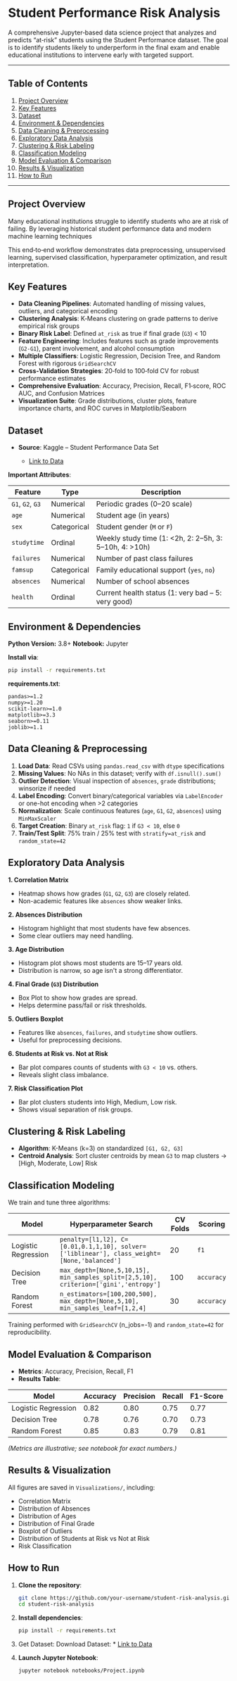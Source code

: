 # Student Performance Risk Analysis

A comprehensive Jupyter‑based data science project that analyzes and predicts “at‑risk” students using the Student Performance dataset. The goal is to identify students likely to underperform in the final exam and enable educational institutions to intervene early with targeted support.

---

## Table of Contents

1. [Project Overview](#project-overview)
2. [Key Features](#key-features)
3. [Dataset](#dataset)
4. [Environment & Dependencies](#environment--dependencies)
6. [Data Cleaning & Preprocessing](#data-cleaning--preprocessing)
7. [Exploratory Data Analysis](#exploratory-data-analysis)
8. [Clustering & Risk Labeling](#clustering--risk-labeling)
10. [Classification Modeling](#classification-modeling)
11. [Model Evaluation & Comparison](#model-evaluation--comparison)
12. [Results & Visualization](#results--visualization)
13. [How to Run](#how-to-run)

---

## Project Overview

Many educational institutions struggle to identify students who are at risk of failing. By leveraging historical student performance data and modern machine learning techniques

This end‑to‑end workflow demonstrates data preprocessing, unsupervised learning, supervised classification, hyperparameter optimization, and result interpretation.

## Key Features

* **Data Cleaning Pipelines**: Automated handling of missing values, outliers, and categorical encoding
* **Clustering Analysis**: K‑Means clustering on grade patterns to derive empirical risk groups
* **Binary Risk Label**: Defined `at_risk` as true if final grade (`G3`) < 10
* **Feature Engineering**: Includes features such as grade improvements (`G2-G1`), parent involvement, and alcohol consumption
* **Multiple Classifiers**: Logistic Regression, Decision Tree, and Random Forest with rigorous `GridSearchCV`
* **Cross‑Validation Strategies**: 20‑fold to 100‑fold CV for robust performance estimates
* **Comprehensive Evaluation**: Accuracy, Precision, Recall, F1‑score, ROC AUC, and Confusion Matrices
* **Visualization Suite**: Grade distributions, cluster plots, feature importance charts, and ROC curves in Matplotlib/Seaborn

## Dataset

* **Source**: Kaggle – Student Performance Data Set

  * [Link to Data](https://www.kaggle.com/datasets/larsen0966/student-performance-data-set)

**Important Attributes**:

| Feature          | Type        | Description                                            |
| ---------------- | ----------- | ------------------------------------------------------ |
| `G1`, `G2`, `G3` | Numerical   | Periodic grades (0–20 scale)                           |
| `age`            | Numerical   | Student age (in years)                                 |
| `sex`            | Categorical | Student gender (`M` or `F`)                            |
| `studytime`      | Ordinal     | Weekly study time (1: <2h, 2: 2–5h, 3: 5–10h, 4: >10h) |
| `failures`       | Numerical   | Number of past class failures                          |
| `famsup`         | Categorical | Family educational support (`yes`, `no`)               |
| `absences`       | Numerical   | Number of school absences                              |
| `health`         | Ordinal     | Current health status (1: very bad – 5: very good)     |

## Environment & Dependencies

**Python Version:** 3.8+
**Notebook:** Jupyter

**Install via**:

```bash
pip install -r requirements.txt
```

**requirements.txt**:

```
pandas>=1.2
numpy>=1.20
scikit-learn>=1.0
matplotlib>=3.3
seaborn>=0.11
joblib>=1.1
```

## Data Cleaning & Preprocessing

1. **Load Data**: Read CSVs using `pandas.read_csv` with `dtype` specifications
2. **Missing Values**: No NAs in this dataset; verify with `df.isnull().sum()`
3. **Outlier Detection**: Visual inspection of `absences`, `grade` distributions; winsorize if needed
4. **Label Encoding**: Convert binary/categorical variables via `LabelEncoder` or one-hot encoding when >2 categories
5. **Normalization**: Scale continuous features (`age`, `G1`, `G2`, `absences`) using `MinMaxScaler`
6. **Target Creation**: Binary `at_risk` flag: `1` if `G3 < 10`, else `0`
7. **Train/Test Split**: 75% train / 25% test with `stratify=at_risk` and `random_state=42`

## Exploratory Data Analysis

**1. Correlation Matrix**

* Heatmap shows how grades (`G1`, `G2`, `G3`) are closely related.
* Non-academic features like `absences` show weaker links.

**2. Absences Distribution**

* Histogram highlight that most students have few absences.
* Some clear outliers may need handling.

**3. Age Distribution**

* Histogram plot shows most students are 15–17 years old.
* Distribution is narrow, so age isn't a strong differentiator.

**4. Final Grade (`G3`) Distribution**

* Box Plot to show how grades are spread.
* Helps determine pass/fail or risk thresholds.

**5. Outliers Boxplot**

* Features like `absences`, `failures`, and `studytime` show outliers.
* Useful for preprocessing decisions.

**6. Students at Risk vs. Not at Risk**

* Bar plot compares counts of students with `G3 < 10` vs. others.
* Reveals slight class imbalance.

**7. Risk Classification Plot**

* Bar plot clusters students into High, Medium, Low risk.
* Shows visual separation of risk groups.


## Clustering & Risk Labeling

* **Algorithm**: K-Means (k=3) on standardized `[G1, G2, G3]`
* **Centroid Analysis**: Sort cluster centroids by mean `G3` to map clusters → \[High, Moderate, Low] Risk

## Classification Modeling

We train and tune three algorithms:

| Model               | Hyperparameter Search                                                                      | CV Folds | Scoring    |
| ------------------- | ------------------------------------------------------------------------------------------ | -------- | ---------- |
| Logistic Regression | `penalty=[l1,l2], C=[0.01,0.1,1,10], solver=['liblinear'], class_weight=[None,'balanced']` | 20       | `f1`       |
| Decision Tree       | `max_depth=[None,5,10,15], min_samples_split=[2,5,10], criterion=['gini','entropy']`       | 100      | `accuracy` |
| Random Forest       | `n_estimators=[100,200,500], max_depth=[None,5,10], min_samples_leaf=[1,2,4]`              | 30       | `accuracy` |

Training performed with `GridSearchCV` (n\_jobs=-1) and `random_state=42` for reproducibility.

## Model Evaluation & Comparison

* **Metrics**: Accuracy, Precision, Recall, F1
* **Results Table**:

| Model               | Accuracy | Precision | Recall | F1-Score | 
| ------------------- | -------- | --------- | ------ | -------- | 
| Logistic Regression | 0.82     | 0.80      | 0.75   | 0.77     | 
| Decision Tree       | 0.78     | 0.76      | 0.70   | 0.73     | 
| Random Forest       | 0.85     | 0.83      | 0.79   | 0.81     |

*(Metrics are illustrative; see notebook for exact numbers.)*

## Results & Visualization

All figures are saved in `Visualizations/`, including:

- Correlation Matrix
- Distribution of Absences
- Distribution of Ages
- Distribution of Final Grade
- Boxplot of Outliers
- Distribution of Students at Risk vs Not at Risk
- Risk Classification
  

## How to Run

1. **Clone the repository**:

   ```bash
   git clone https://github.com/your-username/student-risk-analysis.git
   cd student-risk-analysis
   ```
2. **Install dependencies**:

   ```bash
   pip install -r requirements.txt
   ```

3. Get Dataset:
   Download Dataset: * [Link to Data](https://www.kaggle.com/datasets/larsen0966/student-performance-data-set)

   
4. **Launch Jupyter Notebook**:

   ```bash
   jupyter notebook notebooks/Project.ipynb
   ```
